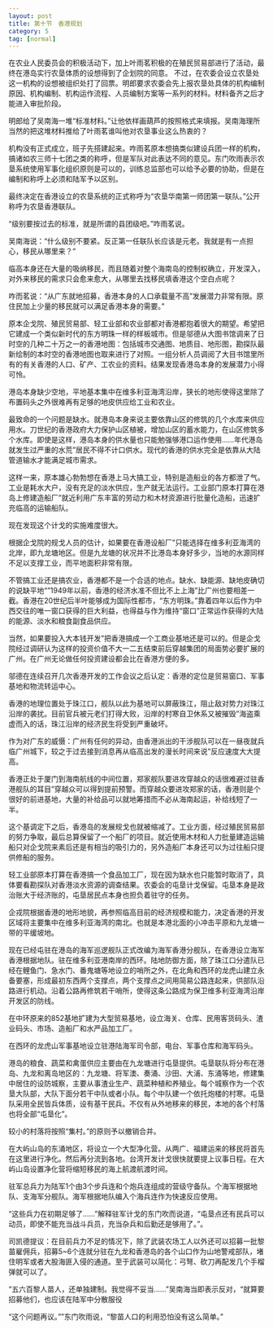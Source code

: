 ```yaml
---
layout: post
title: 第十节　香港规划
category: 5
tag: [normal]
---
```


在农业人民委员会的积极活动下，加上叶雨茗积极的在殖民贸易部进行了活动，最终在港岛实行农垦体质的设想得到了企划院的同意。 不过，在农委会设立农垦处这一机构的设想被组织处打了回票。明郎要求农委会先上报农垦处具体的机构编制原因、机构编制、机构运作流程、人员编制方案等一系列的材料。材料备齐之后才能进入审批阶段。

明郎给了吴南海一堆“标准材料。”让他依样画葫芦的按照格式来填报。吴南海理所当然的把这堆材料推给了叶雨茗谁叫他对农垦事业这么热衷的？

机构没有正式成立，班子先搭建起来。咋雨茗原本想搞类似建设兵团一样的机构，搞诸如农三师十七团之类的称呼，但是军队对此表达不同的意见。东门吹雨表示农垦系统使用军事化组织原则是可以的，训练总监部也可以给予必要的协助，但是在编制和称呼上必须和陆军予以区别。

最终决定在香港设立的农垦系统的正式称呼为“农垦华南第一师团第一联队。”公开称呼为农垦香港联队。

“级别要按过去的标准，就是所谓的县团级吧。”咋雨茗说。

吴南海说：“什么级别不要紧。反正第一任联队长应该是元老。我就是有一点担心，移民从哪里来？”

临高本身还在大量的吸纳移民，而且随着对整个海南岛的控制权确立，开发深入，对外来移民的需求只会愈来愈大，从哪里去找移民填香港这个空白点呢？

咋而茗说：“从广东就地招募，香港本身的人口承载量不高”发展潜力非常有限。原住民加上少量的移民就可以满足香港本身的需要。”

原本企戈院、殖民贸易部、轻工业部和农业部都对香港都抱着很大的期望。希望把它建成一个类似新时代的东方明珠一样的样板城市。但是邬德从大图书馆调来了日时空的几种二十万之一的香港地图：包括城市交通图、地质目、地形图，勘探队最新绘制的本时空的香港地图也取来进行了对照。一组分析人员调阅了大目书馆里所有的有关香港的人口、矿产、工农业的资料。结果发现香港岛本身的发展潜力小得可怜。

港岛本身缺少空地，平地基本集中在维多利亚海湾沿岸，狭长的地形使得这里除了布置码头之外很难再有足够的地皮供应给工业和农业。

最致命的一个问题是缺水。就港岛本身来说主要依靠山区的修筑的几个水库来供应用水。刀世纪的香港政府大力保护山区植被，增加山区的蓄水能力，在山区修筑多个水库。即使是这样，港岛本身的供水量也只能勉强够港口运作使用……年代港岛就发生过严重的水荒”居民不得不计口供水。现代的香港的供水完全是依靠从大陆管道输水才能满足城市需求。

这样一来，原本雄心勃勃想在香港上马大搞工业，特别是造船业的各方都泄了气。工业是耗水大户，没有充足的淡水供应，生产就无法运行。工业部门原本打算在港岛上修建造船厂”就近利用广东丰富的劳动力和木材资源进行批量化造船，迅速扩充临高的运输船队。

现在发现这个计戈的实施难度很大。

根据企戈院的规戈人员的估计，如果要在香港设船厂”只能选择在维多利亚海湾的北岸，即九龙塘地区。但是九龙塘的状况并不比港岛本身好多少，当地的水源同样不足以支撑工业，而平地面积非常有限。

不管搞工业还是搞农业，香港都不是一个合适的地点。缺水、缺能源、缺地皮确切的说缺平地“”1949年以前，香港的经济水准不但比不上上海”比广州也要相差一截。香港在20世纪后半叶能够成为国际性都市，“东方明珠。”靠着四年以后作为中西交往的唯一窗口获得的巨大利益，也得益与作为维持“窗口”正常运作获得的大陆的能源、淡水和粮食副食品供应。

当然，如果要投入大本钱开发”把香港搞成一个工商业基地还是可以的。但是企戈院经过调研认为这样的投资价值不大一二五结束前后穿越集团的局面势必要扩展的广州。在广州无论做任何投资建设都会比在香港方便的多。

邬德在连续召开几次香港开发的工作会议之后认定：香港的定位是贸易窗口、军事基地和物流转运中心。

香港的地理位置处于珠江口，舰队以此为基地可以屏蔽珠江，阻止敌对势力对珠江沿岸的袭扰。目前官兵被元老们打得大败，沿岸的村寒自卫休系又被摧毁”海盗乘虚而入的话，珠江沿岸的经济民生将受到严重破坏。

作为对广东的威慑：广州有任何的异动，由香港派出的干涉舰队可以在一昼夜就兵临广州城下，较之于过去接到消息再从临高出发的漫长时间来说”反应速度大大提高。

香港正处于厦门到海南航线的中间位置，郑家舰队要进攻穿越众的话很难避过驻香港舰队的耳目”穿越众可以得到提前预警。而穿越众要进攻郑家的话，香港则是个很好的前进基地，大量的补给品可以就地筹措而不必从海南起运，补给线短了一半。

这个基调定下之后，香港岛的发展规戈也就被缩减了。工业方面，经过殖民贸易部的努力争取，最后总算保留了一个船厂的项目。就近使用木材和人力批量建造运输船只对企戈院来素后还是有相当的吸引力的，另外造船厂本身还可以为过往船只提供修船的服务。

轻工业部原本打算在香港搞一个食品加工厂，现在因为缺水也只能暂时取消了，具体要看勘探队对香港淡水资源的调查结果。农委会的屯垦计戈保留。屯垦本身是政治账大于经济账的，屯垦居民点本身也担负着驻守的任务。

企戎院根据香港的地形地貌，再参照临高目前的经济规模和能力，决定香港的开发区域将主要集中在维多利亚海湾的南北。也就是本港北面的小冲击平原和九龙塘一带的平缓坡地。

现在已经屯驻在港岛的海军巡逻舰队正式改编为海军香港分舰队，在香港设立海军香港根据地队。驻在维多利亚港南岸的西环。陆地防御方面，除了珠江口分遣队已经在鲤鱼门、急水门、番鬼塘等地设立的哨所之外，在北角和西环的龙虎山建立永备要塞，形成最初东西两个支撑点，两个支撑点之间用简易公路连起来，供部队沿路进行机动。沿着公路再修筑若干哨所，使得这条公路成为保卫维多利亚海湾沿岸开发区的防线。

在中环原来的852基地扩建为大型贸易基地，设立海关、仓库、民用客货码头、渣业码头、市场、造船厂和水严品加工厂。

在西环的龙虎山军事基地设立驻港陆海军司令部，电台、军事仓库和海军码头。

港岛的粮食、蔬菜和禽蛋供应主要由在九龙塘进行屯垦提供。屯垦联队将分布在港岛、九龙和离岛地区的：九龙塘、将军澳、奏涌、沙田、大浦、东涌等地，修建集中居住的设防城察，主要从事渣业生产、蔬菜种植和养殖业。每个城察作为一个农垦大队部，大队下面分若干中队或者小队。每个中队建一个依托炮楼的村寒。屯垦队采用全民皆兵体质，设有基干民兵。不仅有从外地移来的移民，本地的各个村落也将全部“屯垦化”。

较小的村落将按照“集村。”的原则予以撤销合并。

在大屿山岛的东涌地区，将设立一个大型净化营。从两广、福建运来的移民将首先在这里进行净化。然后再分流到各地。台湾开发计戈很快就要提上议事日程。在大屿山岛设置净化营将缩短移民的海上航渡航渡时间。

驻军总兵力为陆军1个由3个步兵连和个炮兵连组成的营级守备队。个海军根据地队、支海军分舰队。海军根据地队编入个海兵连作为快速反应使用。

“这些兵力在初期足够了……”解释驻军计戈的东门吹而说道，“屯垦点还有民兵可以动员，即使不能充当战斗兵员，充当杂兵和后勤还是够用了。”。

司凯德提议：在目前兵力不足的情况下，除了武装农场工人以外还可以招募一批黎苗雇佣兵，招募5~6个连就分驻在九龙和香港岛的各个山口作为山地警戒部队，堵住明军或者大股海匪入侵的通道。至于武装可以简化：弓弩、砍刀再配发几个手榴弹就可以了。

“五六百黎人苗人，还单独建制。我觉得不妥当……”吴南海当即表示反对，“就算要招募他们，也应该在陆军中分散服役

“这个问题再议。””东门吹雨说，“黎苗人口的利用恐怕没有这么简单。”